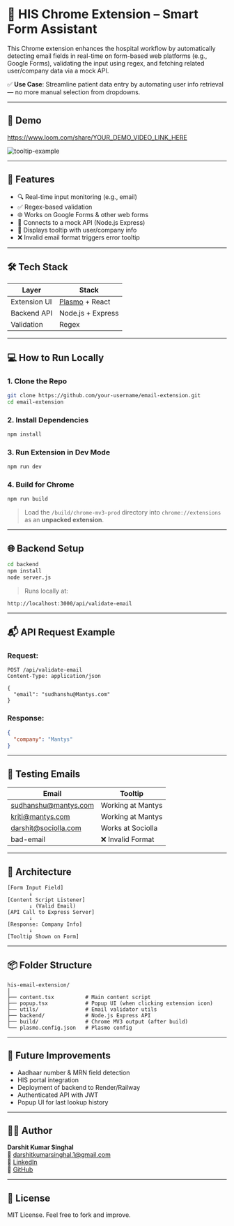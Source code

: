 # 🏥 HIS Chrome Extension – Smart Form Assistant

This Chrome extension enhances the hospital workflow by automatically detecting email fields in real-time on form-based web platforms (e.g., Google Forms), validating the input using regex, and fetching related user/company data via a mock API.

✅ **Use Case**: Streamline patient data entry by automating user info retrieval — no more manual selection from dropdowns.

---

## 📸 Demo

https://www.loom.com/share/YOUR_DEMO_VIDEO_LINK_HERE

![tooltip-example](demo.png)

---

## 🚀 Features

- 🔍 Real-time input monitoring (e.g., email)
- ✅ Regex-based validation
- 🌐 Works on Google Forms & other web forms
- 🔗 Connects to a mock API (Node.js Express)
- 📌 Displays tooltip with user/company info
- ❌ Invalid email format triggers error tooltip

---

## 🛠 Tech Stack

| Layer        | Stack                            |
|--------------|----------------------------------|
| Extension UI | [Plasmo](https://plasmo.com) + React |
| Backend API  | Node.js + Express                |
| Validation   | Regex                            |

---

## 💻 How to Run Locally

### 1. Clone the Repo

```bash
git clone https://github.com/your-username/email-extension.git
cd email-extension
```

### 2. Install Dependencies

```bash
npm install
```

### 3. Run Extension in Dev Mode

```bash
npm run dev
```

### 4. Build for Chrome

```bash
npm run build
```

> Load the `/build/chrome-mv3-prod` directory into `chrome://extensions` as an **unpacked extension**.

---

## 🌐 Backend Setup

```bash
cd backend
npm install
node server.js
```

> Runs locally at:

```
http://localhost:3000/api/validate-email
```

---

## 📬 API Request Example

### Request:

```http
POST /api/validate-email
Content-Type: application/json

{
  "email": "sudhanshu@Mantys.com"
}
```

### Response:

```json
{
  "company": "Mantys"
}
```

---

## 🧪 Testing Emails

| Email                     | Tooltip           |
|--------------------------|-------------------|
| sudhanshu@mantys.com     | Working at Mantys   |
| kriti@mantys.com         | Working at Mantys |
| darshit@sociolla.com     | Works at Sociolla   |
| bad-email                | ❌ Invalid Format  |

---

## 🧠 Architecture

```
[Form Input Field]
       ↓
[Content Script Listener]
       ↓ (Valid Email)
[API Call to Express Server]
       ↓
[Response: Company Info]
       ↓
[Tooltip Shown on Form]
```

---

## 📦 Folder Structure

```
his-email-extension/
│
├── content.tsx          # Main content script
├── popup.tsx            # Popup UI (when clicking extension icon)
├── utils/               # Email validator utils
├── backend/             # Node.js Express API
├── build/               # Chrome MV3 output (after build)
└── plasmo.config.json   # Plasmo config
```

---

## 🔮 Future Improvements

- Aadhaar number & MRN field detection
- HIS portal integration
- Deployment of backend to Render/Railway
- Authenticated API with JWT
- Popup UI for last lookup history

---

## 👨‍💻 Author

**Darshit Kumar Singhal**  
📧 darshitkumarsinghal.1@gmail.com  
🔗 [LinkedIn]((https://www.linkedin.com/in/darshit05/))  
🐙 [GitHub](https://github.com/Darshitkumarsinghal)

---

## 📝 License

MIT License. Feel free to fork and improve.
